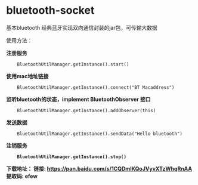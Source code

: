 # bluetooth-socket
基本bluetooth 经典蓝牙实现双向通信封装的jar包，可传输大数据

使用方法：

<b>注册服务</b>

        BluetoothUtilManager.getInstance().start()

<b>使用mac地址链接</b>

        BluetoothUtilManager.getInstance().connect("BT Macaddress")
  
<b>监听bluetooth的状态，implement BluetoothObserver 接口</b>

        BluetoothUtilManager.getInstance().addObserver(this)

<b>发送数据</b>

        BluetoothUtilManager.getInstance().sendData("Hello bluetooth")

<b> 注销服务<b>

        BluetoothUtilManager.getInstance().stop()  


下载地址：
链接: https://pan.baidu.com/s/1CQDmlKQoJVyvXTzWhqRnAA 提取码: efew
